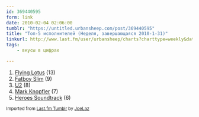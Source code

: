 ```yaml
---
id: 369440595
form: link
date: 2010-02-04 02:06:00
tumblr: "https://untitled.urbansheep.com/post/369440595"
title: "Топ-5 исполнителей (Неделя, завершающаяся 2010-1-31)"
linkurl: http://www.last.fm/user/urbansheep/charts?charttype=weekly&date_to=1264939200
tags:
    - вкусы в цифрах

---
```

<ol><li>
<a rel="nofollow" target="_blank" href="http://www.last.fm/music/Flying+Lotus">Flying Lotus</a> (13)</li>
<li>
<a rel="nofollow" target="_blank" href="http://www.last.fm/music/Fatboy+Slim">Fatboy Slim</a> (9)</li>
<li>
<a rel="nofollow" target="_blank" href="http://www.last.fm/music/U2">U2</a> (8)</li>
<li>
<a rel="nofollow" target="_blank" href="http://www.last.fm/music/Mark+Knopfler">Mark Knopfler</a> (7)</li>
<li>
<a rel="nofollow" target="_blank" href="http://www.last.fm/music/Heroes+Soundtrack">Heroes Soundtrack</a> (6)</li>
</ol><p><small>Imported from <a rel="nofollow" target="_blank" href="http://joelaz.com/post/23488847/last-fm-tumblr-weekly-top-artists">Last.fm Tumblr</a> by <a rel="nofollow" target="_blank" href="http://joelaz.com">JoeLaz</a></small></p>
